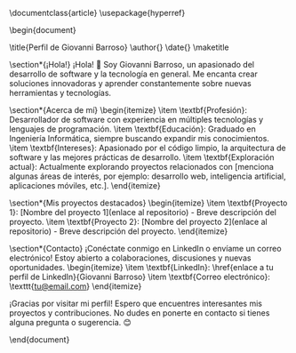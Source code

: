 \documentclass{article}
\usepackage{hyperref}

\begin{document}

\title{Perfil de Giovanni Barroso}
\author{}
\date{}
\maketitle

\section*{¡Hola!}
¡Hola! 👋 Soy Giovanni Barroso, un apasionado del desarrollo de software y la tecnología en general. Me encanta crear soluciones innovadoras y aprender constantemente sobre nuevas herramientas y tecnologías.

\section*{Acerca de mí}
\begin{itemize}
    \item \textbf{Profesión}: Desarrollador de software con experiencia en múltiples tecnologías y lenguajes de programación.
    \item \textbf{Educación}: Graduado en Ingeniería Informática, siempre buscando expandir mis conocimientos.
    \item \textbf{Intereses}: Apasionado por el código limpio, la arquitectura de software y las mejores prácticas de desarrollo.
    \item \textbf{Exploración actual}: Actualmente explorando proyectos relacionados con [menciona algunas áreas de interés, por ejemplo: desarrollo web, inteligencia artificial, aplicaciones móviles, etc.].
\end{itemize}

\section*{Mis proyectos destacados}
\begin{itemize}
    \item \textbf{Proyecto 1}: [Nombre del proyecto 1](enlace al repositorio) - Breve descripción del proyecto.
    \item \textbf{Proyecto 2}: [Nombre del proyecto 2](enlace al repositorio) - Breve descripción del proyecto.
\end{itemize}

\section*{Contacto}
¡Conéctate conmigo en LinkedIn o envíame un correo electrónico! Estoy abierto a colaboraciones, discusiones y nuevas oportunidades.
\begin{itemize}
    \item \textbf{LinkedIn}: \href{enlace a tu perfil de LinkedIn}{Giovanni Barroso}
    \item \textbf{Correo electrónico}: \texttt{tu@email.com}
\end{itemize}

¡Gracias por visitar mi perfil! Espero que encuentres interesantes mis proyectos y contribuciones. No dudes en ponerte en contacto si tienes alguna pregunta o sugerencia. 😊

\end{document}

